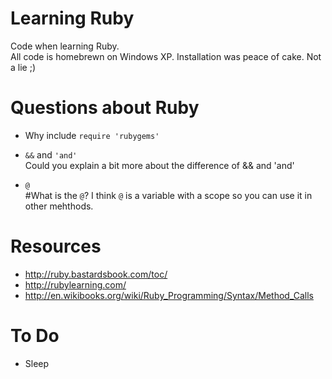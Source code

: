 # Learning Ruby

Code when learning Ruby.  
All code is homebrewn on Windows XP. Installation was peace of cake. Not a lie ;)  

# Questions about Ruby
- Why include `require 'rubygems'`  

- `&&` and `'and'`  
Could you explain a bit more about the difference of && and 'and'

- `@`  
#What is the `@`?
I think `@` is a variable with a scope so you can use it in other mehthods.

# Resources
- http://ruby.bastardsbook.com/toc/
- http://rubylearning.com/
- http://en.wikibooks.org/wiki/Ruby_Programming/Syntax/Method_Calls

# To Do

- Sleep